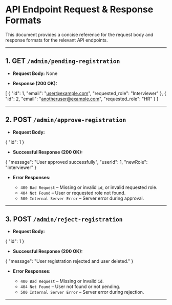 # API Endpoint Request & Response Formats

This document provides a concise reference for the request body and response formats for the relevant API endpoints.

---

## 1. GET `/admin/pending-registration`

- **Request Body:** None

- **Response (200 OK):**

[
{
"id": 1,
"email": "user@example.com",
"requested_role": "Interviewer"
},
{
"id": 2,
"email": "anotheruser@example.com",
"requested_role": "HR"
}
]

---

## 2. POST `/admin/approve-registration`

- **Request Body:**

{
"id": 1
}

- **Successful Response (200 OK):**

{
"message": "User approved successfully",
"userId": 1,
"newRole": "Interviewer"
}

- **Error Responses:**

  - `400 Bad Request` – Missing or invalid `id`, or invalid requested role.
  - `404 Not Found` – User or requested role not found.
  - `500 Internal Server Error` – Server error during approval.

---

## 3. POST `/admin/reject-registration`

- **Request Body:**

{
"id": 1
}

- **Successful Response (200 OK):**

{
"message": "User registration rejected and user deleted."
}

- **Error Responses:**

  - `400 Bad Request` – Missing or invalid `id`.
  - `404 Not Found` – User not found or not pending.
  - `500 Internal Server Error` – Server error during rejection.

---
